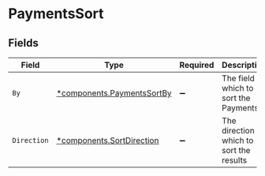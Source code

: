 # PaymentsSort


## Fields

| Field                                                                   | Type                                                                    | Required                                                                | Description                                                             | Example                                                                 |
| ----------------------------------------------------------------------- | ----------------------------------------------------------------------- | ----------------------------------------------------------------------- | ----------------------------------------------------------------------- | ----------------------------------------------------------------------- |
| `By`                                                                    | [*components.PaymentsSortBy](../../models/components/paymentssortby.md) | :heavy_minus_sign:                                                      | The field on which to sort the Payments                                 | updated_at                                                              |
| `Direction`                                                             | [*components.SortDirection](../../models/components/sortdirection.md)   | :heavy_minus_sign:                                                      | The direction in which to sort the results                              |                                                                         |